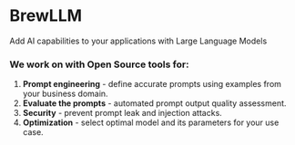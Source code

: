 # BrewLLM

Add AI capabilities to your applications with Large Language Models


### We work on with Open Source tools for:

1. **Prompt engineering** - define accurate prompts using examples from your business domain.
2. **Evaluate the prompts** - automated prompt output quality assessment.
3. **Security** - prevent prompt leak and injection attacks.
4. **Optimization** - select optimal model and its parameters for your use case.

